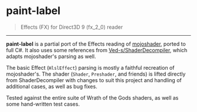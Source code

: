 # paint-label

> Effects (FX) for Direct3D 9 (fx_2_0) reader

---

**paint-label** is a partial port of the Effects reading of [mojoshader](https://github.com/icculus/mojoshader), ported to full C#. It also uses some references from [Ved-s/ShaderDecompiler](https://github.com/Ved-s/ShaderDecompiler), which adapts mojoshader's parsing as well.

The basic Effect (`HlslEffect`) parsing is mostly a faithful recreation of mojoshader's. The shader (`Shader`, `Preshader`, and friends) is lifted directly from ShaderDecompiler with changes to suit this project and handling of additional cases, as well as bug fixes.

Tested against the entire suite of Wrath of the Gods shaders, as well as some hand-written test cases.
